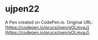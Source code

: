 # ujpen22

A Pen created on CodePen.io. Original URL: [https://codepen.io/prucsi/pen/gOLmvaJ](https://codepen.io/prucsi/pen/gOLmvaJ).


